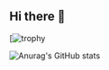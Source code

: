 ## Hi there 👋

<!--
**s1f102201672/s1f102201672** is a ✨ _special_ ✨ repository because its `README.md` (this file) appears on your GitHub profile.

Here are some ideas to get you started:

- 🔭 I’m currently working on ...
- 🌱 I’m currently learning ...
- 👯 I’m looking to collaborate on ...
- 🤔 I’m looking for help with ...
- 💬 Ask me about ...
- 📫 How to reach me: ...
- 😄 Pronouns: ...
- ⚡ Fun fact: ...
-->

[![trophy](https://github-profile-trophy.vercel.app/?username=s1f102201672&theme=tokyonight)

![Anurag's GitHub stats](https://github-readme-stats.vercel.app/api?username=s1f102201672&show_icons=true&theme=tokyonight)
